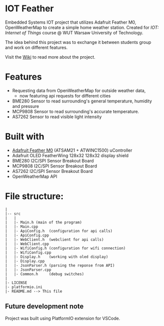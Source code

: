 # IOT Feather
Embedded Systems IOT project that utilizes Adafruit Feather M0, OpenWeatherMap
to create a simple home weather station. Created for *IOT: Internet of Things*
course @ WUT Warsaw University of Technology.

The idea behind this project was to exchange it between students group and work on different features.   


Visit the [Wiki](https://github.com/LatexB/iot-feather-M01/wiki) to read more about the project.

# Features
- Requesting data from OpenWeatherMap for outside weather data,
  - now featuring api requests for different cities
- BME280 Sensor to read surrounding's general temperature, humidity and pressure
- MCP9808 Sensor to read surrounding's accurate temperature.
- AS7262 Sensor to read visible light intensity

# Built with
- [Adafruit Feather M0](https://www.adafruit.com/product/3010) (ATSAM21 + ATWINC1500) uController
- Adafruit OLED FeatherWing 128x32 128x32 display shield
- BME280 I2C/SPI Sensor Breakout Board
- MCP9808 I2C/SPI Sensor Breakout Board
- AS7262 I2C/SPI Sensor Breakout Board
- OpenWeatherMap API

# File structure:
```
|
|-- src
|   |
|   |- Main.h (main of the program)
|   |- Main.cpp
|   |- ApiConfig.h  (configuration for api calls)
|   |- ApiConfig.cpp
|   |- WebClient.h  (webclient for api calls)
|   |- WebClient.cpp
|   |- WifiConfig.h (configuration for wifi connection)
|   |- WifiConfig.cpp
|   |- Display.h    (working with oled display)
|   |- Display.cpp
|   |- JsonParser.h (parsing the reponse from API)
|   |- JsonParser.cpp
|   |- Common.h     (debug switches)
|
|- LICENSE
|- platformio.ini
|- README.md --> This file
```

## Future development note
Project was built using PlatformIO extension for VSCode.
